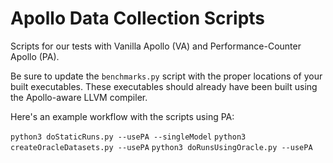 # Apollo Data Collection Scripts
Scripts for our tests with Vanilla Apollo (VA) and Performance-Counter Apollo (PA).

Be sure to update the `benchmarks.py` script with the proper locations of your built executables.
These executables should already have been built using the Apollo-aware LLVM compiler.

Here's an example workflow with the scripts using PA:

`python3 doStaticRuns.py --usePA --singleModel`
`python3 createOracleDatasets.py --usePA`
`python3 doRunsUsingOracle.py --usePA`
